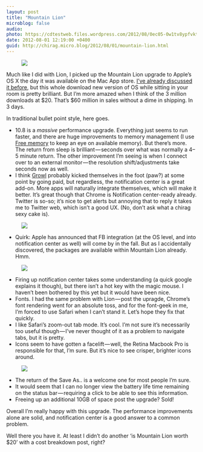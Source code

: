 ```yaml
---
layout: post
title: "Mountain Lion"
microblog: false
audio: 
photo: https://cdtestweb.files.wordpress.com/2012/08/0ec05-0w1tv8ypfvktu-w9p.png
date: 2012-08-01 12:19:00 +0400
guid: http://chirag.micro.blog/2012/08/01/mountain-lion.html
---
```

<figure><img src="https://cdtestweb.files.wordpress.com/2012/08/40dc9-093y8kfjw6kg3wg4l.png"></figure><p>Much like I did with Lion, I picked up the Mountain Lion upgrade to Apple’s OS X the day it was available on the Mac App store. <a href="http://blog.chirag.biz/lion-first-impressions#more" target="_blank">I’ve already discussed it before</a>, but this whole download new version of OS while sitting in your room is pretty brilliant. But I’m more amazed when I think of the 3 million downloads at $20. That’s $60 million in sales without a dime in shipping. In 3 days.</p>
<p>In traditional bullet point style, here goes.</p>
<ul>
<li>10.8 is a <em>massive</em> performance upgrade. Everything just seems to run faster, and there are huge improvements to memory management (I use <a href="http://www.rockysandstudio.com/apps/freememory" target="_blank">Free memory</a> to keep an eye on available memory). But there’s more. The return from sleep is brilliant — seconds over what was normally a 4–5 minute return. The other improvement I’m seeing is when I connect over to an external monitor — the resolution shift/adjustments take seconds now as well.</li>
<li>I think <a href="http://growl.info/" target="_blank">Growl</a> probably kicked themselves in the foot (paw?) at some point by going paid, but regardless, the notification center is a great add-on. More apps will naturally integrate themselves, which will make it better. It’s great though that Chrome is Notification center-ready already. Twitter is so-so; it’s nice to get alerts but annoying that to reply it takes me to Twitter web, which isn’t a good UX. (No, don’t ask what a chirag sexy cake is).</li>
</ul>
<figure><img src="https://cdtestweb.files.wordpress.com/2012/08/78c32-0zkqqr4-lqjinbu9v.png"></figure><ul><li>Quirk: Apple has announced that FB integration (at the OS level, and into notification center as well) will come by in the fall. But as I accidentally discovered, the packages are available within Mountain Lion already. Hmm.</li></ul>
<figure><img src="https://cdtestweb.files.wordpress.com/2012/08/a63be-0wamfwisgtgzccc6g.png"></figure><ul>
<li>Firing up notification center takes some understanding (a quick google explains it though), but there isn’t a hot key with the magic mouse. I haven’t been bothered by this yet but it would have been nice.</li>
<li>Fonts. I had the same problem with Lion — post the upragde, Chrome’s font rendering went for an absolute toss, and for the font-geek in me, I’m forced to use Safari when I can’t stand it. Let’s hope they fix that quickly.</li>
<li>I like Safari’s zoom-out tab mode. It’s cool. I’m not sure it’s necessarily too useful though — I’ve never thought of it as a problem to navigate tabs, but it is pretty.</li>
<li>Icons seem to have gotten a facelift — well, the Retina Macbook Pro is responsible for that, I’m sure. But it’s nice to see crisper, brighter icons around.</li>
</ul>
<figure><img src="https://cdtestweb.files.wordpress.com/2012/08/0ec05-0w1tv8ypfvktu-w9p.png"></figure><ul>
<li>The return of the Save As.. is a welcome one for most people I’m sure.</li>
<li>It would seem that I can no longer view the battery life time remaining on the status bar — requiring a click to be able to see this information.</li>
<li>Freeing up an additional 10GB of space post the upgrade? Sold!</li>
</ul>
<p>Overall I’m really happy with this upgrade. The performance improvements alone are solid, and notification center is a good answer to a common problem.</p>
<p>Well there you have it. At least I didn’t do another ‘is Mountain Lion worth $20’ with a cost breakdown post, right?</p>

